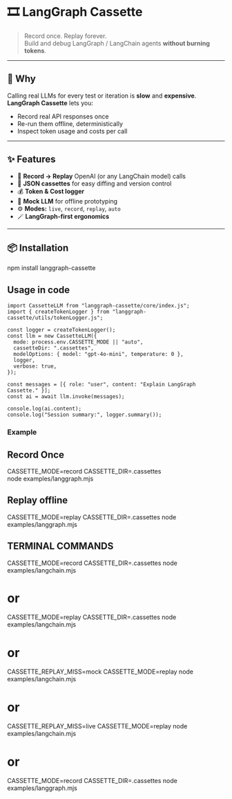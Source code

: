 # 🎞️ LangGraph Cassette

> Record once. Replay forever.  
> Build and debug LangGraph / LangChain agents **without burning tokens**.

---

## 🚀 Why

Calling real LLMs for every test or iteration is **slow** and **expensive**.  
**LangGraph Cassette** lets you:

- Record real API responses once
- Re-run them offline, deterministically
- Inspect token usage and costs per call

---

## ✨ Features

- 🔄 **Record → Replay** OpenAI (or any LangChain model) calls
- 💾 **JSON cassettes** for easy diffing and version control
- 💰 **Token & Cost logger**
- 🧩 **Mock LLM** for offline prototyping
- ⚙️ **Modes:** `live`, `record`, `replay`, `auto`
- 🪄 **LangGraph-first ergonomics**

---

## 📦 Installation

npm install langgraph-cassette

## Usage in code

```
import CassetteLLM from "langgraph-cassette/core/index.js";
import { createTokenLogger } from "langgraph-cassette/utils/tokenLogger.js";

const logger = createTokenLogger();
const llm = new CassetteLLM({
  mode: process.env.CASSETTE_MODE || "auto",
  cassetteDir: ".cassettes",
  modelOptions: { model: "gpt-4o-mini", temperature: 0 },
  logger,
  verbose: true,
});

const messages = [{ role: "user", content: "Explain LangGraph Cassette." }];
const ai = await llm.invoke(messages);

console.log(ai.content);
console.log("Session summary:", logger.summary());
```

### Example
## Record Once

CASSETTE_MODE=record CASSETTE_DIR=.cassettes \
node examples/langgraph.mjs

## Replay offline

CASSETTE_MODE=replay CASSETTE_DIR=.cassettes node examples/langgraph.mjs


## TERMINAL COMMANDS

CASSETTE_MODE=record CASSETTE_DIR=.cassettes node examples/langchain.mjs
# or
CASSETTE_MODE=replay CASSETTE_DIR=.cassettes node examples/langchain.mjs
# or
CASSETTE_REPLAY_MISS=mock CASSETTE_MODE=replay node examples/langchain.mjs
# or
CASSETTE_REPLAY_MISS=live CASSETTE_MODE=replay node examples/langchain.mjs
# or
CASSETTE_MODE=record CASSETTE_DIR=.cassettes node examples/langgraph.mjs